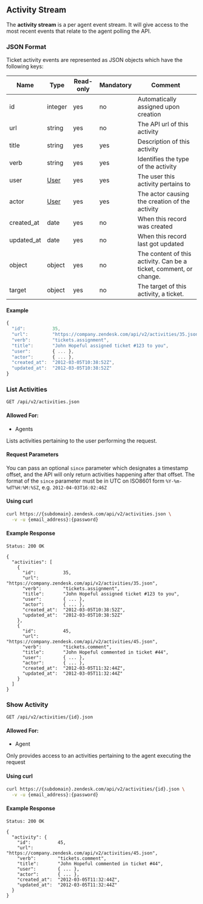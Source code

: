 ## Activity Stream

The **activity stream** is a per agent event stream. It will give access to the most recent events that relate to the agent polling the API.

### JSON Format
Ticket activity events are represented as JSON objects which have the following keys:

| Name             | Type                   | Read-only | Mandatory | Comment
| ---------------- | ---------------------- | --------- | --------- | -------
| id               | integer                | yes       | no        | Automatically assigned upon creation
| url              | string                 | yes       | no        | The API url of this activity
| title            | string                 | yes       | yes       | Description of this activity
| verb             | string                 | yes       | yes       | Identifies the type of the activity
| user             | [User](users.md)       | yes       | yes       | The user this activity pertains to
| actor            | [User](users.md)       | yes       | yes       | The actor causing the creation of the activity
| created_at       | date                   | yes       | no        | When this record was created
| updated_at       | date                   | yes       | no        | When this record last got updated
| object           | object                 | yes       | no        | The content of this activity. Can be a ticket, comment, or change.
| target           | object                 | yes       | no        | The target of this activity, a ticket.

#### Example
```js
{
  "id":          35,
  "url":         "https://company.zendesk.com/api/v2/activities/35.json",
  "verb":        "tickets.assignment",
  "title":       "John Hopeful assigned ticket #123 to you",
  "user":        { ... },
  "actor":       { ... },
  "created_at":  "2012-03-05T10:38:52Z",
  "updated_at":  "2012-03-05T10:38:52Z"
}
```

### List Activities
`GET /api/v2/activities.json`

#### Allowed For:

 * Agents

Lists activities pertaining to the user performing the request.

#### Request Parameters

You can pass an optional `since` parameter which designates a timestamp offset, and the API
will only return activities happening after that offset. The format of the `since` parameter
must be in UTC on ISO8601 form `%Y-%m-%dT%H:%M:%SZ`, e.g. `2012-04-03T16:02:46Z`

#### Using curl

```bash
curl https://{subdomain}.zendesk.com/api/v2/activities.json \
  -v -u {email_address}:{password}
```

#### Example Response

```http
Status: 200 OK

{
  "activities": [
    {
      "id":          35,
      "url":         "https://company.zendesk.com/api/v2/activities/35.json",
      "verb":        "tickets.assignment",
      "title":       "John Hopeful assigned ticket #123 to you",
      "user":        { ... },
      "actor":       { ... },
      "created_at":  "2012-03-05T10:38:52Z",
      "updated_at":  "2012-03-05T10:38:52Z"
    },
    {
      "id":          45,
      "url":         "https://company.zendesk.com/api/v2/activities/45.json",
      "verb":        "tickets.comment",
      "title":       "John Hopeful commented in ticket #44",
      "user":        { ... },
      "actor":       { ... },
      "created_at":  "2012-03-05T11:32:44Z",
      "updated_at":  "2012-03-05T11:32:44Z"
    }
  ]
}
```

### Show Activity
`GET /api/v2/activities/{id}.json`

#### Allowed For:

 * Agent

Only provides access to an activities pertaining to the agent executing the request

#### Using curl

```bash
curl https://{subdomain}.zendesk.com/api/v2/activities/{id}.json \
  -v -u {email_address}:{password}
```

#### Example Response

```http
Status: 200 OK

{
  "activity": {
    "id":          45,
    "url":         "https://company.zendesk.com/api/v2/activities/45.json",
    "verb":        "tickets.comment",
    "title":       "John Hopeful commented in ticket #44",
    "user":        { ... },
    "actor":       { ... },
    "created_at":  "2012-03-05T11:32:44Z",
    "updated_at":  "2012-03-05T11:32:44Z"
  }
}
```